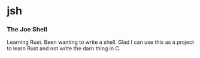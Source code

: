 # jsh

### The Joe Shell
Learning Rust. Been wanting to write a shell. Glad I can use this as a project to learn Rust and not write the darn thing in C.
